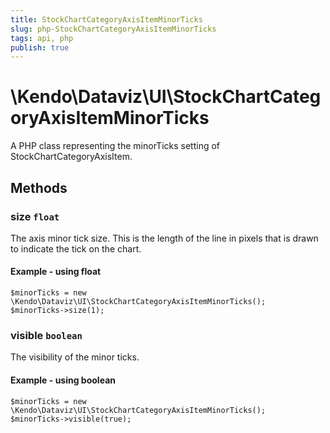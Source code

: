 ```yaml
---
title: StockChartCategoryAxisItemMinorTicks
slug: php-StockChartCategoryAxisItemMinorTicks
tags: api, php
publish: true
---
```


# \Kendo\Dataviz\UI\StockChartCategoryAxisItemMinorTicks

A PHP class representing the minorTicks setting of StockChartCategoryAxisItem.


## Methods

### size `float`

The axis minor tick size. This is the length of the line in pixels that is drawn to indicate the tick
on the chart.


#### Example - using float
    $minorTicks = new \Kendo\Dataviz\UI\StockChartCategoryAxisItemMinorTicks();
    $minorTicks->size(1);

### visible `boolean`

The visibility of the minor ticks.


#### Example - using boolean
    $minorTicks = new \Kendo\Dataviz\UI\StockChartCategoryAxisItemMinorTicks();
    $minorTicks->visible(true);

